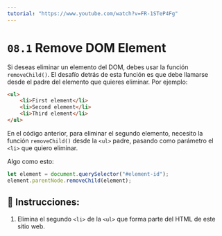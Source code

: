 ```yaml
---
tutorial: "https://www.youtube.com/watch?v=FR-1STeP4Fg"
---
```



# `08.1` Remove DOM Element

Si deseas eliminar un elemento del DOM, debes usar la función `removeChild()`. El desafío detrás de esta función es que debe llamarse desde el padre del elemento que quieres eliminar. Por ejemplo:

```html
<ul>
    <li>First element</li>
    <li>Second element</li>
    <li>Third element</li>
</ul>
```

En el código anterior, para eliminar el segundo elemento, necesito la función `removeChild()` desde la `<ul>` padre, pasando como parámetro el `<li>` que quiero eliminar.

Algo como esto:

```js
let element = document.querySelector("#element-id");
element.parentNode.removeChild(element);
```

## 📝 Instrucciones:

1. Elimina el segundo `<li>` de la `<ul>` que forma parte del HTML de este sitio web.
